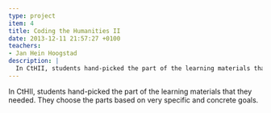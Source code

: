 ```yaml
---
type: project
item: 4
title: Coding the Humanities II
date: 2013-12-11 21:57:27 +0100
teachers: 
- Jan Hein Hoogstad
description: | 
  In CtHII, students hand-picked the part of the learning materials that they needed. They choose the parts based on very specific and concrete goals.
---
```

In CtHII, students hand-picked the part of the learning materials that they needed. They choose the parts based on very specific and concrete goals.